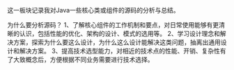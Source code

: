这一板块记录我对Java一些核心类或组件的源码的分析与总结。

为什么要分析源码？
1、了解核心组件的工作机制和要点，对日常使用能够有更清晰的认识，包括性能的优化、架构的设计、模式的选用等。
2、学习设计理念和解决方案，探索为什么要这么设计，为什么这么设计能解决这类问题，抽离出通用设计和解决方案。
3、提高技术选型能力，对相近的技术点的性能、开销、复杂性有了大致概念后，方便根据不同业务需要进行技术选择。